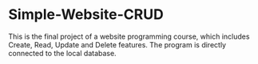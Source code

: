 # Simple-Website-CRUD
This is the final project of a website programming course, which includes Create, Read, Update and Delete features. The program is directly connected to the local database.
